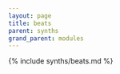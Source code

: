 ```yaml
---
layout: page
title: beats
parent: synths
grand_parent: modules
---
```


{% include synths/beats.md %}
